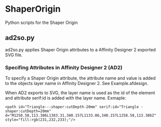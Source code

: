 # ShaperOrigin
Python scripts for the Shaper Origin

## ad2so.py

ad2so.py applies Shaper Origin attributes to a Affinity Designer 2 exported SVG file.

### Specifing Attributes in Affinity Designer 2 (AD2)

To specify a Shaper Origin attribute, the attribute name and value is added to the objects layer name in Affinity Designer 2. See Example.afdesign.

When AD2 exports to SVG, the layer name is used as the id of the element and attribute serif:id is added with the layer name. Exmaple:

    <path id="Triangle---shaper:cutDepth-20mm" serif:id="Triangle - shaper:cutDepth=20mm" d="M1258.58,113.386L1383.31,340.157L1133.86,340.157L1258.58,113.386Z" style="fill:rgb(231,232,233);"/>

